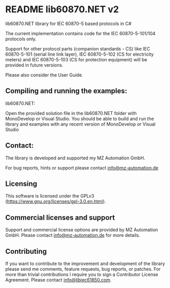 # README lib60870.NET v2

lib60870.NET library for IEC 60870-5 based protocols in C#

The current implementation contains code for the IEC 60870-5-101/104 protocols only.

Support for other protocol parts (companion standards - CS) like IEC 60870-5-101 (serial line link layer), IEC 60870-5-102 (CS for electricity meters) and IEC 60870-5-103 (CS for protection equipment) will be provided in future versions.

Please also consider the User Guide.


## Compiling and running the examples:


lib60870.NET:

Open the provided solution file in the lib60870.NET folder with MonoDevelop or Visual Studio. You should be able to build and run the library and examples with any recent version of MonoDevelop or Visual Studio

## Contact:

The library is developed and supported my MZ Automation GmbH.

For bug reports, hints or support please contact info@mz-automation.de

## Licensing

This software is licensed under the GPLv3 (https://www.gnu.org/licenses/gpl-3.0.en.html).

## Commercial licenses and support

Support and commercial license options are provided by MZ Automation GmbH. Please contact info@mz-automation.de for more details.

## Contributing

If you want to contribute to the improvement and development of the library please send me comments, feature requests, bug reports, or patches. For more than trivial contributions I require you to sign a Contributor License Agreement. Please contact info@libiec61850.com.
